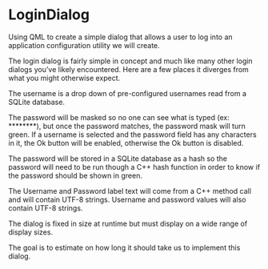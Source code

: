 # LoginDialog

Using QML to create a simple dialog that allows a user to log into an
application configuration utility we will create.

The login dialog is fairly simple in concept and much like many other login dialogs
you’ve likely encountered. Here are a few places it diverges from what you
might otherwise expect. 

The username is a drop down of pre-configured usernames read from a SQLite
database. 

The password will be masked so no one can see what is typed (ex: ********), but once the password 
matches, the password mask will turn green. If a username is selected and the password
field has any characters in it, the Ok button will be enabled, otherwise the Ok button is disabled.  

The password will be stored in a SQLite database as a hash so the password will
need to be run though a C++ hash function in order to know if the password
should be shown in green. 

The Username and Password label text will come from a C++ method call and will
contain UTF-8 strings. Username and password values will also contain UTF-8 strings.

The dialog is fixed in size at runtime but must display on a wide range of display sizes. 

The goal is to estimate on how long it should take us to implement this dialog. 
